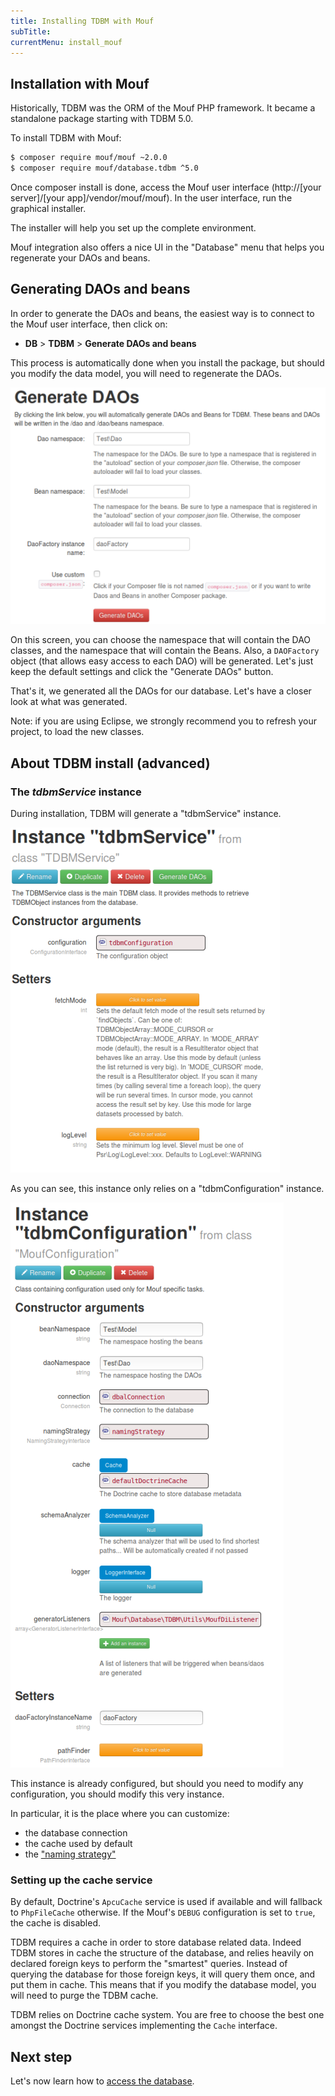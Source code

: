 ```yaml
---
title: Installing TDBM with Mouf
subTitle: 
currentMenu: install_mouf
---
```


Installation with Mouf
----------------------

Historically, TDBM was the ORM of the Mouf PHP framework. It became a standalone package starting with TDBM 5.0.

To install TDBM with Mouf:

```bash
$ composer require mouf/mouf ~2.0.0
$ composer require mouf/database.tdbm ^5.0
```

Once composer install is done, access the Mouf user interface (http://[your server]/[your app]/vendor/mouf/mouf).
In the user interface, run the graphical installer.

The installer will help you set up the complete environment.

Mouf integration also offers a nice UI in the "Database" menu that helps you regenerate your DAOs and beans.

Generating DAOs and beans
-------------------------

In order to generate the DAOs and beans, the easiest way is to connect to the Mouf user interface, then click on:

- **DB** > **TDBM** > **Generate DAOs and beans**

<div class="alert alert-info">This process is automatically done when you install the package, but should you modify the data model, you will need to 
regenerate the DAOs.</div>

![Generating DAOs and beans](images/generate_daos.png)

On this screen, you can choose the namespace that will contain the DAO classes, and the namespace that will contain the Beans. Also,
a `DAOFactory` object (that allows easy access to each DAO) will be generated. Let's just keep the default settings and click the
"Generate DAOs" button.

That's it, we generated all the DAOs for our database. Let's have a closer look at what was generated.

Note: if you are using Eclipse, we strongly recommend you to refresh your project, to load the new classes.

About TDBM install (advanced)
-----------------------------

### The *tdbmService* instance

During installation, TDBM will generate a "tdbmService" instance.

![](images/tdbm_service_instance.png)

As you can see, this instance only relies on a "tdbmConfiguration" instance.

![](images/tdbm_configuration_instance.png)

This instance is already configured, but should you need to modify any configuration, you should modify this very instance.

In particular, it is the place where you can customize:

- the database connection
- the cache used by default
- the ["naming strategy"](configuring_naming.md)


### Setting up the cache service

By default, Doctrine's `ApcuCache` service is used if available and will fallback to `PhpFileCache` otherwise.
If the Mouf's `DEBUG` configuration is set to `true`, the cache is disabled.

TDBM requires a cache in order to store database related data. Indeed TDBM stores in cache the structure of the database,
and relies heavily on declared foreign keys to perform the "smartest" queries. Instead of querying the database for those
foreign keys, it will query them once, and put them in cache. This means that if you modify the database model, you will
need to purge the TDBM cache.

TDBM relies on Doctrine cache system. You are free to choose the best one amongst the Doctrine services
implementing the `Cache` interface.

Next step
---------

Let's now learn how to [access the database](quickstart.md).
